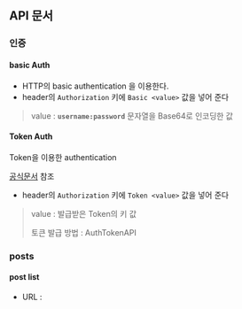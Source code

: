 ## API 문서

### 인증

#### basic Auth

- HTTP의 basic authentication 을 이용한다.
-  header의 `Authorization` 키에 `Basic <value>` 값을 넣어 준다

> value : **`username:password`** 문자열을 Base64로 인코딩한 값



#### Token Auth

Token을 이용한 authentication 

[공식문서](https://www.django-rest-framework.org/api-guide/authentication/#tokenauthentication) 참조

- header의 `Authorization` 키에 `Token <value>` 값을 넣어 준다

> value : 발급받은 Token의 키 값
>
> 토큰 발급 방법 : AuthTokenAPI



### posts

#### post list

- URL : 